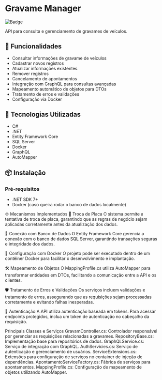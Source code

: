 # Gravame Manager

![Badge](https://img.shields.io/badge/status-em%20desenvolvimento-yellow)

API para consulta e gerenciamento de gravames de veículos.

## 📌 Funcionalidades
- Consultar informações de gravame de veículos
- Cadastrar novos registros
- Atualizar informações existentes
- Remover registros
- Cancelamento de apontamentos
- Integração com GraphQL para consultas avançadas
- Mapeamento automático de objetos para DTOs
- Tratamento de erros e validações
- Configuração via Docker

## 🚀 Tecnologias Utilizadas
- C#
- .NET
- Entity Framework Core
- SQL Server
- Docker
- GraphQL
- AutoMapper


## 📦 Instalação

### Pré-requisitos
- .NET SDK 7+
- Docker (caso queira rodar o banco de dados localmente)

⚙️ Mecanismos Implementados
🔄 Troca de Placa
O sistema permite a tentativa de troca de placa, garantindo que as regras de negócio sejam aplicadas corretamente antes da atualização dos dados.

🔗 Conexão com Banco de Dados
O Entity Framework Core gerencia a conexão com o banco de dados SQL Server, garantindo transações seguras e integridade dos dados.

🐳 Configuração com Docker
O projeto pode ser executado dentro de um contêiner Docker para facilitar o desenvolvimento e implantação.

🛠️ Mapeamento de Objetos
O MappingProfile.cs utiliza AutoMapper para transformar entidades em DTOs, facilitando a comunicação entre a API e os clientes.

🛡️ Tratamento de Erros e Validações
Os serviços incluem validações e tratamento de erros, assegurando que as requisições sejam processadas corretamente e evitando falhas inesperadas.

🔐 Autenticação
A API utiliza autenticação baseada em tokens. Para acessar endpoints protegidos, inclua um token de autenticação no cabeçalho da requisição.

 Principais Classes e Serviços
GravamController.cs: Controlador responsável por gerenciar as requisições relacionadas a gravames.
RepositoryBase.cs: Implementação base para repositórios de dados.
GraphQLService.cs: Serviço de integração com GraphQL.
AuthServicies.cs: Serviço de autenticação e gerenciamento de usuários.
ServiceExtensions.cs: Extensões para configuração de serviços no container de injeção de dependências.
ApontamentoServiceFactory.cs: Fábrica de serviços para apontamentos.
MappingProfile.cs: Configuração de mapeamento de objetos utilizando AutoMapper.

